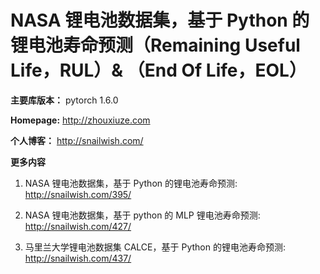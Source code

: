 # NASA 锂电池数据集，基于 Python 的锂电池寿命预测（Remaining Useful Life，RUL）& （End Of Life，EOL）

**主要库版本：** pytorch 1.6.0

**Homepage:** http://zhouxiuze.com

**个人博客：** http://snailwish.com/

**更多内容**

1. NASA 锂电池数据集，基于 Python 的锂电池寿命预测: http://snailwish.com/395/

2. NASA 锂电池数据集，基于 python 的 MLP 锂电池寿命预测: http://snailwish.com/427/

3. 马里兰大学锂电池数据集 CALCE，基于 Python 的锂电池寿命预测: http://snailwish.com/437/
